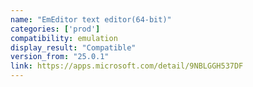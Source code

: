 ```yaml
---
name: "EmEditor text editor(64-bit)"
categories: ['prod']
compatibility: emulation
display_result: "Compatible"
version_from: "25.0.1"
link: https://apps.microsoft.com/detail/9NBLGGH537DF
---
```

